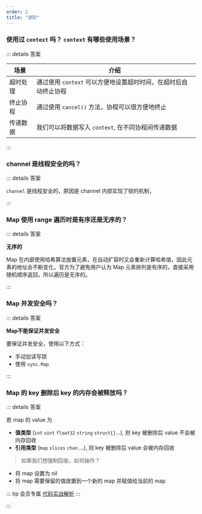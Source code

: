 ```yaml
---
order: 2
title: "进阶"
---
```


### 使用过 `context` 吗？ `context` 有哪些使用场景？

::: details 答案

| 场景     | 介绍                                                            |
| -------- | --------------------------------------------------------------- |
| 超时处理 | 通过使用 `context` 可以方便地设置超时时间，在超时后自动终止协程 |
| 终止协程 | 通过使用 `cancel()` 方法，协程可以很方便地终止                  |
| 传递数据 | 我们可以将数据写入 `context`, 在不同协程间传递数据              |


:::

### channel 是线程安全的吗？

::: details 答案

`channel` 是线程安全的，原因是 channel 内部实现了锁的机制，

:::

### Map 使用 range 遍历时是有序还是无序的？

::: details 答案

**无序的**

Map 在内部使用哈希算法放置元素，在自动扩容时又会重新计算哈希值，因此元素的地址会不断变化，官方为了避免用户认为 Map 元素排列是有序的，直接采用随机顺序返回，所以遍历是无序的。

:::

### Map 并发安全吗？

::: details 答案

**Map不能保证并发安全**

要保证并发安全，使用以下方式：

- 手动加读写锁
- 使用 `sync.Map`

:::

### Map 的 key 删除后 key 的内存会被释放吗？

::: details 答案

若 map 的 value 为 

- **值类型** (`int` `uint` `float32` `string` `struct{}`...), 则 key 被删除后 value 不会被内存回收
- **引用类型** (`map` `slices` `chan` ...), 则 key 被删除后 value 会被内存回收

> 如果我们想强制回收，如何操作？

- 将 map 设置为 nil
- 将 map 需要保留的值放置到一个新的 map 并赋值给当前的 map

::: tip 会员专属
[代码实战解析](https://articles.zsxq.com/id_4w1a11i6xrw0.html)
:::

:::
